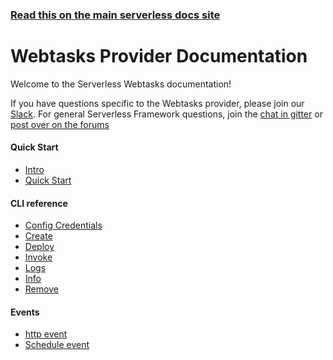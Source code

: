 <!--
title: Serverless - Webtasks Documentation
menuText: Webtasks
layout: Doc
-->

<!-- DOCS-SITE-LINK:START automatically generated  -->
### [Read this on the main serverless docs site](https://www.serverless.com/framework/docs/)
<!-- DOCS-SITE-LINK:END -->

# Webtasks Provider Documentation

Welcome to the Serverless Webtasks documentation!

If you have questions specific to the Webtasks provider, please join our [Slack](http://chat.webtask.io). For general Serverless Framework questions, join the [chat in gitter](https://gitter.im/serverless/serverless) or [post over on the forums](http://forum.serverless.com/)

#### Quick Start

- <a href="./guide/intro.md">Intro</a>
- <a href="./guide/quick-start.md">Quick Start</a>

#### CLI reference

- <a href="./cli-reference/config-credentials.md">Config Credentials</a>
- <a href="./cli-reference/create.md">Create</a>
- <a href="./cli-reference/deploy.md">Deploy</a>
- <a href="./cli-reference/invoke.md">Invoke</a>
- <a href="./cli-reference/logs.md">Logs</a>
- <a href="./cli-reference/info.md">Info</a>
- <a href="./cli-reference/remove.md">Remove</a>

#### Events

- <a href="./events/http.md">http event</a>
- <a href="./events/schedule.md">Schedule event</a>
